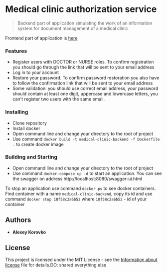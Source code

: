 # Medical clinic authorization service

> Backend part of application simulating the work of an information system for document management of a medical clinic</b>

Frontend part of application is [here](https://github.com/Polt0s/crm-for-clinic)

### Features
* Register users with DOCTOR or NURSE roles. To confirm registration you should go through the link that will be sent to your email address
* Log in to your account
* Restore your password. To confirm password restoration you also have to follow the confirmation link that will be sent to your email address
* Some validation: you should use correct email address, your password should contain at least one digit, uppercase and lowercase letters, you can't register two users with the same email.

### Installing
* Clone repository
* Install docker
* Open command line and change your directory to the root of project
* Use command `docker build -t medical-clinic-backend -f Dockerfile .` to create docker image

### Building and Starting
* Open command line and change your directory to the root of project
* Use command `docker-compose up -d` to start an application. You can see the swagger on address http://localhost:8080/swagger-ui.html

To stop an application use command `docker ps` to see docker containers. Find container with a name `medical-clinic-backend`, copy its id and use command `docker stop 18f58c2a6b52` where `18f58c2a6b52` - id of your container

## Authors

* **Alexey Korovko**

## License

This project is licensed under the MIT License - 
see the [Information about license](https://fr.wikipedia.org/wiki/Licence_MIT) file for details.DO: shared everything else
